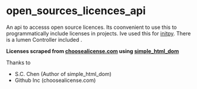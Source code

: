 # open_sources_licences_api
An api to accesss open source licences. Its coonvenient to use this to programmatically include licenses in projects. Ive used this for [initpy](https://github.com/abhishekbalam/initpy/). There is a lumen Controller included . 


**Licenses scraped from [choosealicense.com](https://choosealicense.com) using [simple_html_dom](simplehtmldom.sourceforge.net)**

Thanks to
- S.C. Chen (Author of simple_html_dom)
- Github Inc (choosealicense.com)
